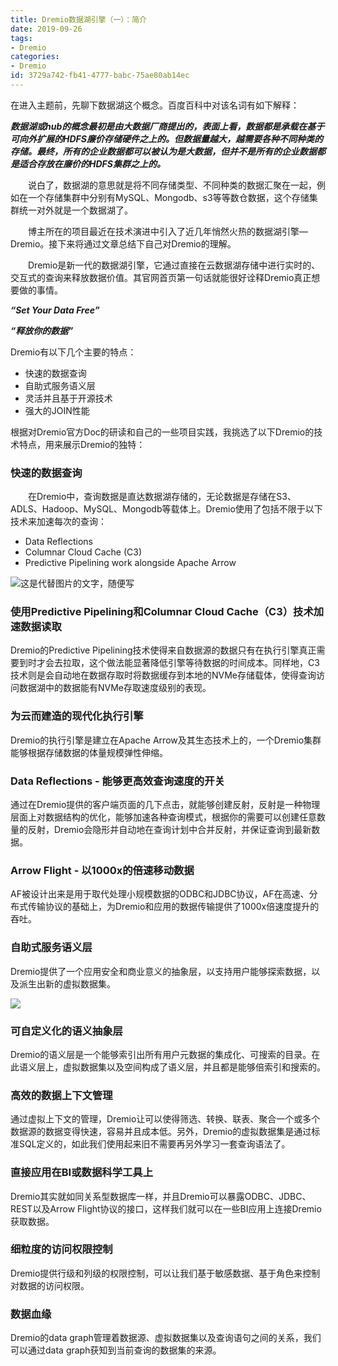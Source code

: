 ```yaml
---
title: Dremio数据湖引擎（一）：简介
date: 2019-09-26
tags: 
- Dremio
categories:
- Dremio
id: 3729a742-fb41-4777-babc-75ae80ab14ec
---
```


在进入主题前，先聊下数据湖这个概念。百度百科中对该名词有如下解释：

***数据湖或hub的概念最初是由大数据厂商提出的，表面上看，数据都是承载在基于可向外扩展的HDFS廉价存储硬件之上的。但数据量越大，越需要各种不同种类的存储。最终，所有的企业数据都可以被认为是大数据，但并不是所有的企业数据都是适合存放在廉价的HDFS集群之上的。***


&emsp;&emsp;说白了，数据湖的意思就是将不同存储类型、不同种类的数据汇聚在一起，例如在一个存储集群中分别有MySQL、Mongodb、s3等等数仓数据，这个存储集群统一对外就是一个数据湖了。

&emsp;&emsp;博主所在的项目最近在技术演进中引入了近几年悄然火热的数据湖引擎—Dremio。接下来将通过文章总结下自己对Dremio的理解。

&emsp;&emsp;Dremio是新一代的数据湖引擎，它通过直接在云数据湖存储中进行实时的、交互式的查询来释放数据价值。其官网首页第一句话就能很好诠释Dremio真正想要做的事情。

***“Set Your Data Free”***

***“释放你的数据”***



Dremio有以下几个主要的特点：

- 快速的数据查询
- 自助式服务语义层
- 灵活并且基于开源技术
- 强大的JOIN性能



根据对Dremio官方Doc的研读和自己的一些项目实践，我挑选了以下Dremio的技术特点，用来展示Dremio的独特：

### 快速的数据查询

&emsp;&emsp;在Dremio中，查询数据是直达数据湖存储的，无论数据是存储在S3、ADLS、Hadoop、MySQL、Mongodb等载体上。Dremio使用了包括不限于以下技术来加速每次的查询：

- Data Reflections
- Columnar Cloud Cache (C3) 
- Predictive Pipelining work alongside Apache Arrow

![这是代替图片的文字，随便写](fast-queries.png)

### 使用Predictive Pipelining和Columnar Cloud Cache（C3）技术加速数据读取

Dremio的Predictive Pipelining技术使得来自数据源的数据只有在执行引擎真正需要到时才会去拉取，这个做法能显著降低引擎等待数据的时间成本。同样地，C3技术则是会自动地在数据存取时将数据缓存到本地的NVMe存储载体，使得查询访问数据湖中的数据能有NVMe存取速度级别的表现。

### 为云而建造的现代化执行引擎

Dremio的执行引擎是建立在Apache Arrow及其生态技术上的，一个Dremio集群能够根据存储数据的体量规模弹性伸缩。

### Data Reflections - 能够更高效查询速度的开关

通过在Dremio提供的客户端页面的几下点击，就能够创建反射，反射是一种物理层面上对数据结构的优化，能够加速各种查询模式，根据你的需要可以创建任意数量的反射，Dremio会隐形并自动地在查询计划中合并反射，并保证查询到最新数据。

### Arrow Flight - 以1000x的倍速移动数据

AF被设计出来是用于取代处理小规模数据的ODBC和JDBC协议，AF在高速、分布式传输协议的基础上，为Dremio和应用的数据传输提供了1000x倍速度提升的吞吐。

### 自助式服务语义层

Dremio提供了一个应用安全和商业意义的抽象层，以支持用户能够探索数据，以及派生出新的虚拟数据集。

![](semantic-layer.png)

### 可自定义化的语义抽象层

Dremio的语义层是一个能够索引出所有用户元数据的集成化、可搜索的目录。在此语义层上，虚拟数据集以及空间构成了语义层，并且都是能够倍索引和搜索的。

### 高效的数据上下文管理

通过虚拟上下文的管理，Dremio让可以使得筛选、转换、联表、聚合一个或多个数据源的数据变得快速，容易并且成本低。另外，Dremio的虚拟数据集是通过标准SQL定义的，如此我们使用起来旧不需要再另外学习一套查询语法了。

### 直接应用在BI或数据科学工具上

Dremio其实就如同关系型数据库一样，并且Dremio可以暴露ODBC、JDBC、REST以及Arrow Flight协议的接口，这样我们就可以在一些BI应用上连接Dremio获取数据。

### 细粒度的访问权限控制

Dremio提供行级和列级的权限控制，可以让我们基于敏感数据、基于角色来控制对数据的访问权限。

### 数据血缘

Dremio的data graph管理着数据源、虚拟数据集以及查询语句之间的关系，我们可以通过data graph获知到当前查询的数据集的来源。

